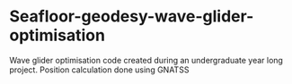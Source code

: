 # Seafloor-geodesy-wave-glider-optimisation
Wave glider optimisation code created during an undergraduate year long project. Position calculation done using GNATSS
